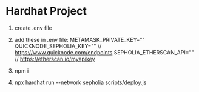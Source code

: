 #  Hardhat Project

1) create .env file

2) add these in .env file:
  METAMASK_PRIVATE_KEY=""
  QUICKNODE_SEPHOLIA_KEY=""    // https://www.quicknode.com/endpoints
  SEPHOLIA_ETHERSCAN_API=""   //  https://etherscan.io/myapikey
  
3) npm i

4) npx hardhat run --network sepholia  scripts/deploy.js


 
 
